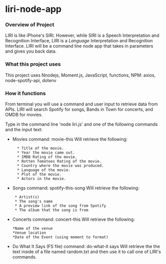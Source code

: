 # liri-node-app

### Overview of Project
LIRI is like iPhone's SIRI. However, while SIRI is a Speech Interpretation and Recognition Interface, LIRI is a _Language_ Interpretation and Recognition Interface. LIRI will be a command line node app that takes in parameters and gives you back data.

### What this project uses
This project uses Nnodejs, Moment.js, JavaScript, functions, NPM: axios, node-spotify-api, dotenv

### How it functions
From terminal you will use a command and user input to retrieve data from APIs. LIRI will search Spotify for songs, Bands in Town for concerts, and OMDB for movies.

Type in the command line 'node liri.js' and one of the following commands and the input text:
* Movies command: movie-this
Will retrieve the following:
     ```
       * Title of the movie.
       * Year the movie came out.
       * IMDB Rating of the movie.
       * Rotten Tomatoes Rating of the movie.
       * Country where the movie was produced.
       * Language of the movie.
       * Plot of the movie.
       * Actors in the movie.
     ```

* Songs command: spotify-this-song
Will retrieve the following:
    ```
     * Artist(s)
     * The song's name
     * A preview link of the song from Spotify
     * The album that the song is from
    ```
* Concerts command: concert-this
Will retrieve the following:
    ```
    *Name of the venue
    *Venue location
    *Date of the Event (using moment to format)
    ```
* Do What It Says (FS file) command: do-what-it says 
Will retrieve the the text inside of a file named random.txt and then use it to call one of LIRI's commands.
